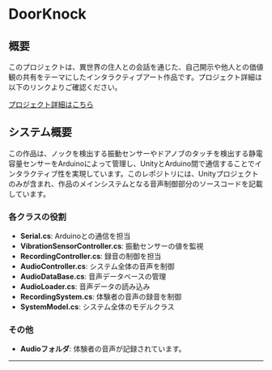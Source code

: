 # DoorKnock

## 概要
このプロジェクトは、異世界の住人との会話を通じた、自己開示や他人との価値観の共有をテーマにしたインタラクティブアート作品です。プロジェクト詳細は以下のリンクよりご確認ください。

[プロジェクト詳細はこちら](https://yagetas-portfolio9.cms.webnode.jp/doorknock/)

## システム概要
この作品は、ノックを検出する振動センサーやドアノブのタッチを検出する静電容量センサーをArduinoによって管理し、UnityとArduino間で通信することでインタラクティブ性を実現しています。このレポジトリには、Unityプロジェクトのみが含まれ、作品のメインシステムとなる音声制御部分のソースコードを記載しています。

### 各クラスの役割
- **Serial.cs**: Arduinoとの通信を担当
- **VibrationSensorController.cs**: 振動センサーの値を監視
- **RecordingController.cs**: 録音の制御を担当
- **AudioController.cs**: システム全体の音声を制御
- **AudioDataBase.cs**: 音声データベースの管理
- **AudioLoader.cs**: 音声データの読み込み
- **RecordingSystem.cs**: 体験者の音声の録音を制御
- **SystemModel.cs**: システム全体のモデルクラス

### その他
- **Audioフォルダ**: 体験者の音声が記録されています。

---

